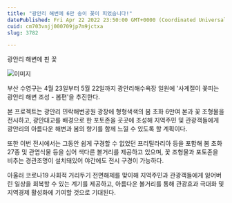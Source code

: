 ```yaml
---
title: "광안리 해변에 6만 송이 꽃이 피었습니다!"
datePublished: Fri Apr 22 2022 23:50:00 GMT+0000 (Coordinated Universal Time)
cuid: cm703vnjj000709jp7m9jctxa
slug: 3782

---
```



광안리 해변에 핀 꽃

![이미지](https://cdn.hashnode.com/res/hashnode/image/upload/v1739255600824/e32b1d8a-08e7-4cdc-8ed4-35f6a1504a19.jpeg)

부산 수영구는 4월 23일부터 5월 22일까지 광안리해수욕장 일원에 '사계절이 꽃피는 광안리 해변 조성 - 봄편'을 추진한다.

본 프로젝트는 광안리 민락해변공원 광장에 형형색색의 봄 초화 6만여 본과 꽃 조형물을 전시하고, 광안대교를 배경으로 한 포토존을 곳곳에 조성해 지역주민 및 관광객들에게 광안리의 아름다운 해변과 봄의 향기를 함께 느낄 수 있도록 할 계획이다.

또한 이번 전시에서는 그동안 쉽게 구경할 수 없었던 프리틸라리아 등을 포함해 봄 초화 27종 및 관엽식물 등을 심어 색다른 볼거리를 제공하고 있으며, 꽃 조형물과 포토존을 비추는 경관조명이 설치돼있어 야간에도 전시 구경이 가능하다.

아울러 코로나19 사회적 거리두기 전면해제를 맞이해 지역주민과 관광객들에게 잃어버린 일상을 회복할 수 있는 계기를 제공하고, 아름다운 볼거리를 통해 관광효과 극대화 및 지역경제 활성화에 기여할 것으로 기대된다.